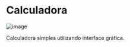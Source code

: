 # Calculadora

  ![image](https://user-images.githubusercontent.com/102989529/200145802-adb2f274-7a7d-48f7-a7db-23b9a95d4b85.png)
  
Calculadora simples utilizando interface gráfica.
